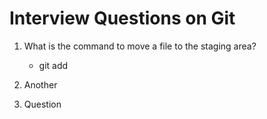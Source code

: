 # Interview Questions on Git

1. What is the command to move a file to the staging area?
   - git add <file-name>

2. Another
3. Question